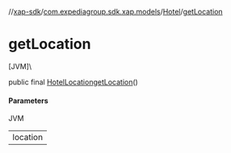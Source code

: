 //[xap-sdk](../../../index.md)/[com.expediagroup.sdk.xap.models](../index.md)/[Hotel](index.md)/[getLocation](get-location.md)

# getLocation

[JVM]\

public final [HotelLocation](../-hotel-location/index.md)[getLocation](get-location.md)()

#### Parameters

JVM

| |
|---|
| location |
